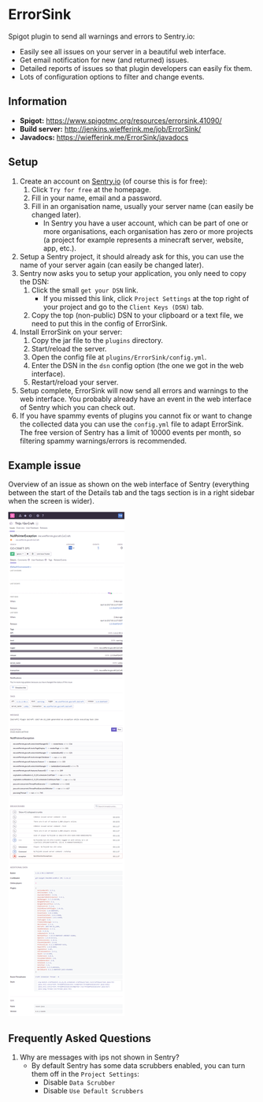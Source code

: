 # ErrorSink
Spigot plugin to send all warnings and errors to Sentry.io:
* Easily see all issues on your server in a beautiful web interface.
* Get email notification for new (and returned) issues.
* Detailed reports of issues so that plugin developers can easily fix them.
* Lots of configuration options to filter and change events.

## Information
* **Spigot:** https://www.spigotmc.org/resources/errorsink.41090/
* **Build server:** http://jenkins.wiefferink.me/job/ErrorSink/
* **Javadocs:** https://wiefferink.me/ErrorSink/javadocs

## Setup
1. Create an account on [Sentry.io](http://sentry.io) (of course this is for free):
    1. Click `Try for free` at the homepage.
    1. Fill in your name, email and a password.
    1. Fill in an organisation name, usually your server name (can easily be changed later).
        * In Sentry you have a user account, which can be part of one or more organisations, each organisation has zero or more projects (a project for example represents a minecraft server, website, app, etc.).
1. Setup a Sentry project, it should already ask for this, you can use the name of your server again (can easily be changed later).
1. Sentry now asks you to setup your application, you only need to copy the DSN:
    1. Click the small `get your DSN` link.
        * If you missed this link, click `Project Settings` at the top right of your project and go to the `Client Keys (DSN)` tab.
    1. Copy the top (non-public) DSN to your clipboard or a text file, we need to put this in the config of ErrorSink.
1. Install ErrorSink on your server:
    1. Copy the jar file to the `plugins` directory.
    1. Start/reload the server.
    1. Open the config file at `plugins/ErrorSink/config.yml`.
    1. Enter the DSN in the `dsn` config option (the one we got in the web interface).
    1. Restart/reload your server.
1. Setup complete, ErrorSink will now send all errors and warnings to the web interface. You probably already have an event in the web interface of Sentry which you can check out.
1. If you have spammy events of plugins you cannot fix or want to change the collected data you can use the `config.yml` file to adapt ErrorSink. The free version of Sentry has a limit of 10000 events per month, so filtering spammy warnings/errors is recommended.

## Example issue
Overview of an issue as shown on the web interface of Sentry (everything between the start of the Details tab and the tags section is in a right sidebar when the screen is wider).

![Example issue](images/issue.png)

## Frequently Asked Questions
1. Why are messages with ips not shown in Sentry?
    * By default Sentry has some data scrubbers enabled, you can turn them off in the `Project Settings`:
        * Disable `Data Scrubber`
        * Disable `Use Default Scrubbers`
        
